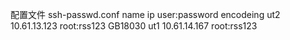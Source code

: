 配置文件
ssh-passwd.conf
name ip          user:password encodeing
ut2 10.61.13.123 root:rss123 GB18030
ut1 10.61.14.167 root:rss123
